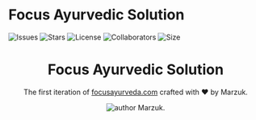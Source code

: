 # Focus Ayurvedic Solution


 
![Issues](https://img.shields.io/github/issues/bgrgv/toruDoc)
![Stars](https://img.shields.io/github/stars/bgrgv/toruDoc)
![License](https://img.shields.io/github/license/bgrgv/toruDoc)
![Collaborators](https://img.shields.io/badge/collaborators-4-red)
![Size](https://img.shields.io/github/repo-size/bgrgv/toruDoc)


<h1 align="center">
Focus Ayurvedic Solution
</h1>
<p align="center">
The first iteration of <a href="https://srmiic.com" target="_blank">focusayurveda.com</a> crafted with &hearts; by Marzuk.
</p>
<p align="center">
    <img src="https://img.shields.io/badge/author-Marzuk-orange" alt="author Marzuk."/>
</p>
<!-- 
## 🚨 Forking this repo
Many people have contacted me asking if they can use this code for their own websites. The answer to that question is usually "yes", with attribution. There are some cases, such as using this code for a business or something that is greater than a personal project, that we may be less comfortable saying yes to. If in doubt, please don't hesitate to ask us.

We value keeping this site open source, but as you all know, _**plagiarism is bad**_. We spent a non-negligible amount of effort developing, designing, and trying to perfect this iteration of our website, and we are proud of it! All we ask is to not claim this effort as your own. --> 